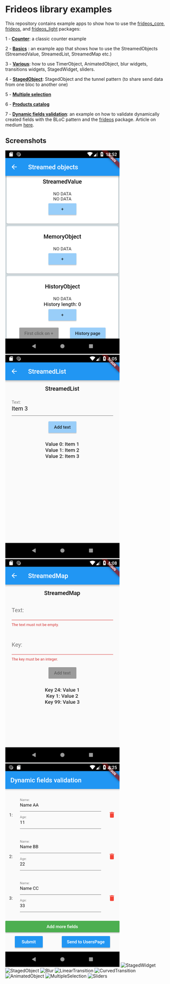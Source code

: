 # Frideos library examples

This repository contains example apps to show how to use the [frideos_core](https://pub.dartlang.org/packages/frideos_core), [frideos](https://pub.dartlang.org/packages/frideos), and [frideos_light](https://pub.dartlang.org/packages/frideos_light) packages: 

  1 - [**Counter**](https://github.com/frideosapps/frideos_examples/tree/master/01_counter): a classic counter example

  2 - [**Basics**](https://github.com/frideosapps/frideos_examples/tree/master/02_basics) : an example app that shows how to use the StreamedObjects (StreamedValue, StreamedList, StreamedMap etc.)

  3 - [**Various**](https://github.com/frideosapps/frideos_examples/tree/master/03_various): how to use TimerObject, AnimatedObject, blur widgets, transitions widgets, StagedWidget, sliders.

  4 - [**StagedObject**](https://github.com/frideosapps/frideos_examples/tree/master/04_staged_object): StagedObject and the tunnel pattern (to share send data from one bloc to another one)

  5 - [**Multiple selection**](https://github.com/frideosapps/frideos_examples/tree/master/05_multiple_selection)

  6 - [**Products catalog**](https://github.com/frideosapps/frideos_examples/tree/master/06_products_catalog)

  7 - [**Dynamic fields validation**](https://github.com/frideosapps/frideos_examples/tree/master/07_dynamic_fields_validation): an example on how to validate dynamically created fields with the BLoC pattern and the [frideos](https://pub.dartlang.org/packages/frideos) package. Article on medium [here](https://medium.com/flutter-community/flutter-how-to-validate-fields-dynamically-created-40cafca5c3cb).


## Screenshots

![Screenshot](screenshots/streamed.png?s=150)
![Screenshot](screenshots/streamedlist.png?s=150)
![Screenshot](screenshots/streamedmap.png?s=150)
![Screenshot](screenshots/dynamicfields.png?s=150)
![StagedWidget](https://i.imgur.com/nCsbJCy.gif)
![StagedObject](https://i.imgur.com/9XLb7JD.gif)
![Blur](https://i.imgur.com/A7XmY5t.gif?s=150)
![LinearTransition](https://i.imgur.com/viGPpCu.gif)
![CurvedTransition](https://i.imgur.com/kxWOKMU.gif)
![AnimatedObject](https://i.imgur.com/10nfh0R.gif)
![MultipleSelection](https://i.imgur.com/nGLRiCY.gif)
![Sliders](https://i.imgur.com/H16VE01.gif)

